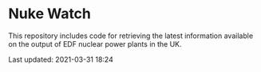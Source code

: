 # Nuke Watch

This repository includes code for retrieving the latest information available on the output of EDF nuclear power plants in the UK.

Last updated: 2021-03-31 18:24